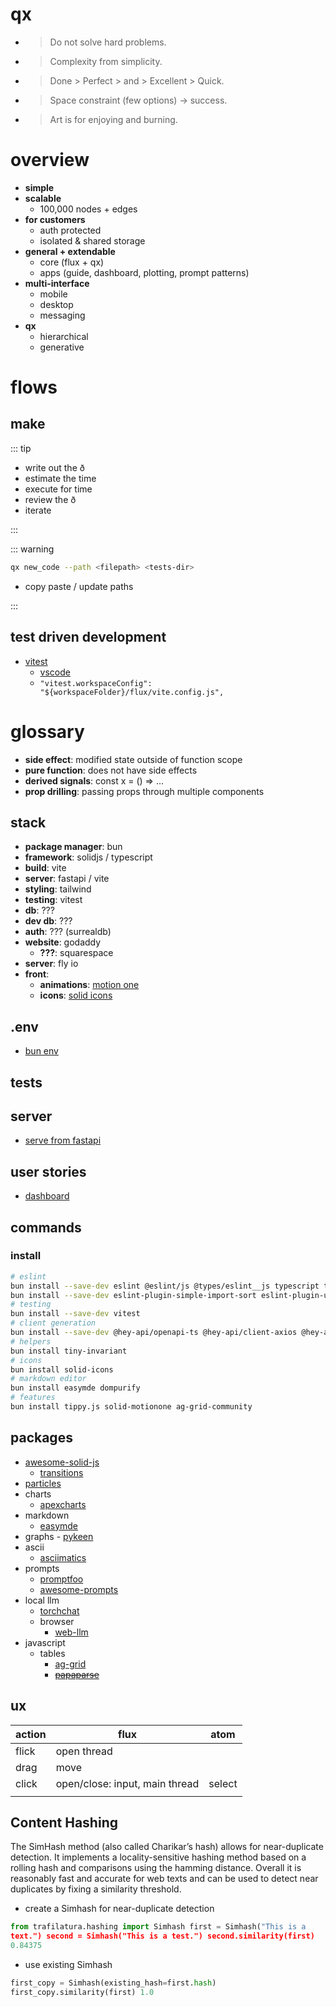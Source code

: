 # qx

-   > Do not solve hard problems.
-   > Complexity from simplicity.
-   > Done > Perfect > and > Excellent > Quick.
-   > Space constraint (few options) → success.
-   > Art is for enjoying and burning.

# overview

-   **simple**
-   **scalable**
    -   100,000 nodes + edges
-   **for customers**
    -   auth protected
    -   isolated & shared storage
-   **general + extendable**
    -   core (flux + qx)
    -   apps (guide, dashboard, plotting, prompt patterns)
-   **multi-interface**
    -   mobile
    -   desktop
    -   messaging
-   **qx**
    -   hierarchical
    -   generative

# flows

## make

::: tip

-   write out the ð
-   estimate the time
-   execute for time
-   review the ð
-   iterate

:::

::: warning

```bash
qx new_code --path <filepath> <tests-dir>
```

-   copy paste / update paths

:::

## test driven development

-   [vitest](https://vitest.dev/guide/)
    -   [vscode](https://marketplace.visualstudio.com/items?itemName=vitest.explorer)
    -   `"vitest.workspaceConfig": "${workspaceFolder}/flux/vite.config.js",`

# glossary

-   **side effect**: modified state outside of function scope
-   **pure function**: does not have side effects
-   **derived signals**: const x = () => ...
-   **prop drilling**: passing props through multiple components

## stack

-   **package manager**: bun
-   **framework**: solidjs / typescript
-   **build**: vite
-   **server**: fastapi / vite
-   **styling**: tailwind
-   **testing**: vitest
-   **db**: ???
-   **dev db**: ???
-   **auth**: ??? (surrealdb)
-   **website**: godaddy
    -   **???**: squarespace
-   **server**: fly io
-   **front**:
    -   **animations**: [motion one](https://motion.dev/)
    -   **icons**: [solid icons](https://github.com/x64Bits/solid-icons)

## .env

-   [bun env](https://bun.sh/docs/runtime/env)

## tests

## server

-   [serve from fastapi](https://stackoverflow.com/questions/65419794/serve-static-files-from-root-in-fastapi)

## user stories

-   [dashboard](https://hackmd.io/8L1R0CFKShmunAr3UeVMVQ)

## commands

### install

```bash
# eslint
bun install --save-dev eslint @eslint/js @types/eslint__js typescript typescript-eslint
bun install --save-dev eslint-plugin-simple-import-sort eslint-plugin-unused-imports eslint-plugin-import vite-plugin-eslint
# testing
bun install --save-dev vitest
# client generation
bun install --save-dev @hey-api/openapi-ts @hey-api/client-axios @hey-api/client-fetch
# helpers
bun install tiny-invariant
# icons
bun install solid-icons
# markdown editor
bun install easymde dompurify
# features
bun install tippy.js solid-motionone ag-grid-community
```

## packages

-   [awesome-solid-js](https://github.com/one-aalam/awesome-solid-js)
    -   [transitions](https://github.com/solidjs-community/solid-transition-group)
-   [particles](https://github.com/tsparticles/solid?tab=readme-ov-file)
-   charts
    -   [apexcharts](https://github.com/wobsoriano/solid-apexcharts?tab=readme-ov-file)
-   markdown
    -   [easymde](???)
-   graphs - [pykeen](https://github.com/pykeen/pykeen)
-   ascii
    -   [asciimatics](https://github.com/peterbrittain/asciimatics)
-   prompts
    -   [promptfoo](https://github.com/promptfoo/promptfoo)
    -   [awesome-prompts](https://github.com/promptslab/Awesome-Prompt-Engineering)
-   local llm
    -   [torchchat](???)
    -   browser
        -   [web-llm](???)
-   javascript
    -   tables
        -   [ag-grid](https://github.com/ag-grid/ag-grid)
        -   ~~[papaparse](https://www.papaparse.com/)~~

## ux

| action | flux                           | atom   |
| ------ | ------------------------------ | ------ |
| flick  | open thread                    |        |
| drag   | move                           |        |
| click  | open/close: input, main thread | select |
|        |                                |        |

## Content Hashing

The SimHash method (also called Charikar’s hash) allows for near-duplicate
detection. It implements a locality-sensitive hashing method based on a rolling
hash and comparisons using the hamming distance. Overall it is reasonably fast
and accurate for web texts and can be used to detect near duplicates by fixing a
similarity threshold.

-   create a Simhash for near-duplicate detection

```python
from trafilatura.hashing import Simhash first = Simhash("This is a
text.") second = Simhash("This is a test.") second.similarity(first)
0.84375
```

-   use existing Simhash

```python
first_copy = Simhash(existing_hash=first.hash)
first_copy.similarity(first) 1.0
```
